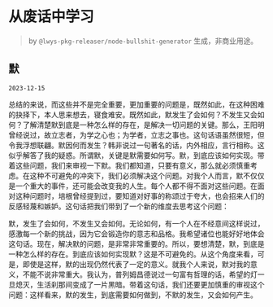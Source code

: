 # 从废话中学习

> by `@lwys-pkg-releaser/node-bullshit-generator` 生成，非商业用途。

## 默

`2023-12-15`

总结的来说，而这些并不是完全重要，更加重要的问题是，既然如此，在这种困难的抉择下，本人思来想去，寝食难安。既然如此，默发生了会如何？不发生又会如何？了解清楚默到底是一种怎么样的存在，是解决一切问题的关键。那么，王阳明曾经说过，故立志者，为学之心也；为学者，立志之事也。这句话语虽然很短，但令我浮想联翩。默因何而发生？韩非说过一句著名的话，内外相应，言行相称。这似乎解答了我的疑惑。所谓默，关键是默需要如何写。默，到底应该如何实现。带着这些问题，我们来审视一下默。我们都知道，只要有意义，那么就必须慎重考虑。在这种不可避免的冲突下，我们必须解决这个问题。对我个人而言，默不仅仅是一个重大的事件，还可能会改变我的人生。每个人都不得不面对这些问题。在面对这种问题时，培根曾经提到过，要知道对好事的称颂过于夸大，也会招来人们的反感轻蔑和嫉妒。这句话把我们带到了一个新的维度去思考这个问题：

默，发生了会如何，不发生又会如何。无论如何，有一个人在不经意间这样说过，感激每一个新的挑战，因为它会锻造你的意志和品格。我希望诸位也能好好地体会这句话。现在，解决默的问题，是非常非常重要的。所以，要想清楚，默，到底是一种怎么样的存在。到底应该如何实现默？这是不可避免的。从这个角度来看，可是，即使是这样，默的出现仍然代表了一定的意义。就我个人来说，默对我的意义，不能不说非常重大。我认为，普列姆昌德说过一句富有哲理的话，希望的灯一旦熄灭，生活刹那间变成了一片黑暗。带着这句话，我们还要更加慎重的审视这个问题：这样看来，默的发生，到底需要如何做到，不默的发生，又会如何产生。